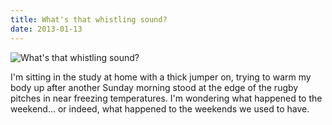 ```yaml
---
title: What's that whistling sound?
date: 2013-01-13
---
```


![What's that whistling sound?](https://source.unsplash.com/s9CC2SKySJM/1600x900)

I'm sitting in the study at home with a thick jumper on, trying to warm my body up after another Sunday morning stood at the edge of the rugby pitches in near freezing temperatures. I'm wondering what happened to the weekend... or indeed, what happened to the weekends we used to have.
